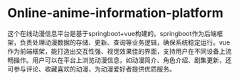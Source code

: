 # Online-anime-information-platform
这个在线动漫信息平台是基于springboot+vue构建的。springboot作为后端框架，负责处理动漫数据的存储、更新、查询等业务逻辑，确保系统稳定运行。vue作为前端框架，能打造出交互性强、视觉效果佳的界面，支持用户在不同设备上流畅操作。用户可以在平台上浏览动漫信息，如动漫简介、角色介绍、剧集更新，还可参与评论、收藏喜欢的动漫，为动漫爱好者提供优质服务。

